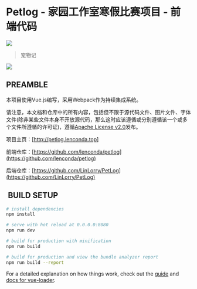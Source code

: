 # Petlog - 家园工作室寒假比赛项目 - 前端代码

![](https://camo.githubusercontent.com/99d9bd01d6c06b87fe268f1daabf2ed978b1767f/68747470733a2f2f63692e6170707665796f722e636f6d2f6170692f70726f6a656374732f7374617475732f74667735377136656563697070736c352f6272616e63682f6d61737465723f7376673d74727565)

> 宠物记

![](http://petlog.lenconda.top/static/banner.png)

## PREAMBLE

本项目使用Vue.js编写，采用Webpack作为持续集成系统。

请注意，本文档和仓库中的所有内容，包括但不限于源代码文件、图片文件、字体文件(除非某些文件本身不开放源代码，那么这时应该遵循或分别遵循该一个或多个文件所遵循的许可证)，遵循[Apache License v2.0](http://www.apache.org/licenses/LICENSE-2.0.html "Apache License v2.0")发布。

项目主页：[http://petlog.lenconda.top]

前端仓库：[https://github.com/lenconda/petlog](https://github.com/lenconda/petlog)

后端仓库：[https://github.com/LinLorry/PetLog](https://github.com/LinLorry/PetLog)

##  BUILD SETUP

``` bash
# install dependencies
npm install

# serve with hot reload at 0.0.0.0:8080
npm run dev

# build for production with minification
npm run build

# build for production and view the bundle analyzer report
npm run build --report
```

For a detailed explanation on how things work, check out the [guide](http://vuejs-templates.github.io/webpack/) and [docs for vue-loader](http://vuejs.github.io/vue-loader).

